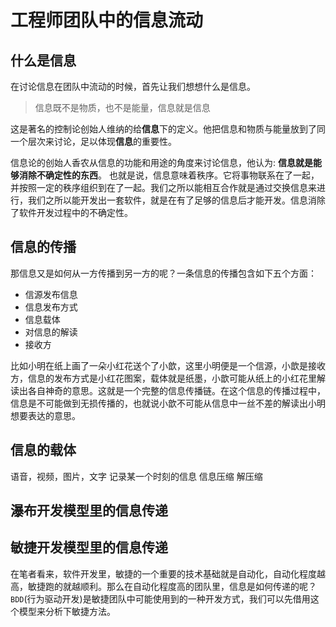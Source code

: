 # 工程师团队中的信息流动
## 什么是信息
在讨论信息在团队中流动的时候，首先让我们想想什么是信息。
> 信息既不是物质，也不是能量，信息就是信息

这是著名的控制论创始人维纳的给**信息**下的定义。他把信息和物质与能量放到了同一个层次来讨论，足以体现**信息**的重要性。

信息论的创始人香农从信息的功能和用途的角度来讨论信息，他认为: **信息就是能够消除不确定性的东西**。 也就是说，信息意味着秩序。它将事物联系在了一起，并按照一定的秩序组织到在了一起。我们之所以能相互合作就是通过交换信息来进行，我们之所以能开发出一套软件，就是在有了足够的信息后才能开发。信息消除了软件开发过程中的不确定性。

## 信息的传播
那信息又是如何从一方传播到另一方的呢？一条信息的传播包含如下五个方面：
- 信源发布信息
- 信息发布方式
- 信息载体
- 对信息的解读
- 接收方

比如小明在纸上画了一朵小红花送个了小歆，这里小明便是一个信源，小歆是接收方，信息的发布方式是小红花图案，载体就是纸墨，小歆可能从纸上的小红花里解读出各自神奇的意思。这就是一个完整的信息传播链。在这个信息的传播过程中，信息是不可能做到无损传播的，也就说小歆不可能从信息中一丝不差的解读出小明想要表达的意思。

## 信息的载体
语音，视频，图片，文字
记录某一个时刻的信息
信息压缩
解压缩
## 瀑布开发模型里的信息传递
## 敏捷开发模型里的信息传递
在笔者看来，软件开发里，敏捷的一个重要的技术基础就是自动化，自动化程度越高，敏捷跑的就越顺利。那么在自动化程度高的团队里，信息是如何传递的呢？`BDD`(行为驱动开发)是敏捷团队中可能使用到的一种开发方式，我们可以先借用这个模型来分析下敏捷方法。
